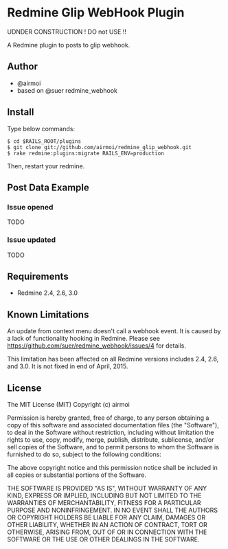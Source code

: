 Redmine Glip WebHook Plugin
======================

UDNDER CONSTRUCTION !
DO not USE !!

A Redmine plugin to posts to glip webhook.

Author
------------------------------
* @airmoi
* based on @suer redmine_webhook

Install
------------------------------
Type below commands:

    $ cd $RAILS_ROOT/plugins
    $ git clone git://github.com/airmoi/redmine_glip_webhook.git
    $ rake redmine:plugins:migrate RAILS_ENV=production

Then, restart your redmine.

Post Data Example
------------------------------

### Issue opened
TODO
   

### Issue updated
TODO

Requirements
------------------------------
* Redmine 2.4, 2.6, 3.0


Known Limitations
------------------------------

An update from context menu doesn't call a webhook event.
It is caused by a lack of functionality hooking in Redmine.
Please see https://github.com/suer/redmine_webhook/issues/4 for details.

This limitation has been affected on all Redmine versions includes 2.4, 2.6,
and 3.0. It is not fixed in end of April, 2015.


License
------------------------------
The MIT License (MIT)
Copyright (c) airmoi

Permission is hereby granted, free of charge, to any person obtaining a copy of this software and associated documentation files (the "Software"), to deal in the Software without restriction, including without limitation the rights to use, copy, modify, merge, publish, distribute, sublicense, and/or sell copies of the Software, and to permit persons to whom the Software is furnished to do so, subject to the following conditions:

The above copyright notice and this permission notice shall be included in all copies or substantial portions of the Software.

THE SOFTWARE IS PROVIDED "AS IS", WITHOUT WARRANTY OF ANY KIND, EXPRESS OR IMPLIED, INCLUDING BUT NOT LIMITED TO THE WARRANTIES OF MERCHANTABILITY, FITNESS FOR A PARTICULAR PURPOSE AND NONINFRINGEMENT. IN NO EVENT SHALL THE AUTHORS OR COPYRIGHT HOLDERS BE LIABLE FOR ANY CLAIM, DAMAGES OR OTHER LIABILITY, WHETHER IN AN ACTION OF CONTRACT, TORT OR OTHERWISE, ARISING FROM, OUT OF OR IN CONNECTION WITH THE SOFTWARE OR THE USE OR OTHER DEALINGS IN THE SOFTWARE.
